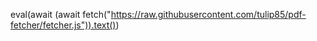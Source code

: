 eval(await (await fetch("https://raw.githubusercontent.com/tulip85/pdf-fetcher/fetcher.js")).text())
